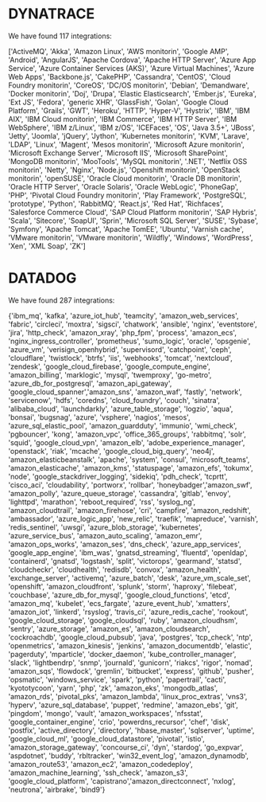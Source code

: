 DYNATRACE
========
We have found 117 integrations:
>
['ActiveMQ', 'Akka', 'Amazon Linux', 'AWS monitorin', 'Google AMP', 'Android', 'AngularJS', 'Apache Cordova', 'Apache HTTP Server', 'Azure App Service', 'Azure Container Services (AKS)', 'Azure Virtual Machines', 'Azure Web Apps', 'Backbone.js', 'CakePHP', 'Cassandra', 'CentOS', 'Cloud Foundry monitorin', 'CoreOS', 'DC/OS monitorin', 'Debian', 'Demandware', 'Docker monitorin', 'Doj', 'Drupa', 'Elastic Elasticsearch', 'Ember.js', 'Eureka', 'Ext JS', 'Fedora', 'generic XHR', 'GlassFish', 'Golan', 'Google Cloud Platform', 'Grails', 'GWT', 'Heroku', 'HTTP', 'Hyper-V', 'Hystrix', 'IBM', 'IBM AIX', 'IBM Cloud monitorin', 'IBM Commerce', 'IBM HTTP Server', 'IBM WebSphere', 'IBM z/Linux', 'IBM z/OS', 'ICEFaces', 'OS', 'Java 3.5+', 'JBoss', 'Jetty', 'Joomla', 'jQuery', 'Jython', 'Kubernetes monitorin', 'KVM', 'Larave', 'LDAP', 'Linux', 'Magent', 'Mesos monitorin', 'Microsoft Azure monitorin', 'Microsoft Exchange Server', 'Microsoft IIS', 'Microsoft SharePoint', 'MongoDB monitorin', 'MooTools', 'MySQL monitorin', '.NET', 'Netflix OSS monitorin', 'Netty', 'Nginx', 'Node.js', 'Openshift monitorin', 'OpenStack monitorin', 'openSUSE', 'Oracle Cloud monitorin', 'Oracle DB monitorin', 'Oracle HTTP Server', 'Oracle Solaris', 'Oracle WebLogic', 'PhoneGap', 'PHP', 'Pivotal Cloud Foundry monitorin', 'Play Framework', 'PostgreSQL', 'prototype', 'Python', 'RabbitMQ', 'React.js', 'Red Hat', 'Richfaces', 'Salesforce Commerce Cloud', 'SAP Cloud Platform monitorin', 'SAP Hybris', 'Scala', 'Sitecore', 'SoapUI', 'Sprin', 'Microsoft SQL Server', 'SUSE', 'Sybase', 'Symfony', 'Apache Tomcat', 'Apache TomEE', 'Ubuntu', 'Varnish cache', 'VMware monitorin', 'VMware monitorin', 'Wildfly', 'Windows', 'WordPress', 'Xen', 'XML Soap', 'ZK']


DATADOG
========
We have found 287 integrations:

>  
{'ibm_mq', 'kafka', 'azure_iot_hub', 'teamcity', 'amazon_web_services', 'fabric', 'circleci', 'moxtra', 'sigsci', 'chatwork', 'ansible', 'nginx', 'eventstore', 'jira', 'http_check', 'amazon_xray', 'php_fpm', 'process', 'amazon_ecs', 'nginx_ingress_controller', 'prometheus', 'sumo_logic', 'oracle', 'opsgenie', 'azure_vm', 'verisign_openhybrid', 'supervisord', 'catchpoint', 'ceph', 'cloudflare', 'twistlock', 'btrfs', 'iis', 'webhooks', 'tomcat', 'nextcloud', 'zendesk', 'google_cloud_firebase', 'google_compute_engine', 'amazon_billing', 'marklogic', 'mysql', 'twemproxy', 'go-metro', 'azure_db_for_postgresql', 'amazon_api_gateway', 'google_cloud_spanner','amazon_sns', 'amazon_waf', 'fastly', 'network', 'servicenow', 'hdfs', 'coredns', 'cloud_foundry', 'couch', 'sinatra', 'alibaba_cloud', 'launchdarkly', 'azure_table_storage', 'logzio', 'aqua', 'bonsai', 'bugsnag', 'azure', 'vsphere', 'nagios', 'mesos', 'azure_sql_elastic_pool', 'amazon_guardduty', 'immunio', 'wmi_check', 'pgbouncer', 'kong', 'amazon_vpc', 'office_365_groups', 'rabbitmq', 'solr', 'squid', 'google_cloud_vpn', 'amazon_elb', 'adobe_experience_manager', 'openstack', 'riak', 'mcache', 'google_cloud_big_query', 'neo4j', 'amazon_elasticbeanstalk', 'apache', 'system', 'consul', 'microsoft_teams', 'amazon_elasticache', 'amazon_kms', 'statuspage', 'amazon_efs', 'tokumx', 'node', 'google_stackdriver_logging', 'sidekiq', 'pdh_check', 'tcprtt', 'cisco_aci', 'cloudability', 'portworx', 'rollbar', 'honeybadger','amazon_swf', 'amazon_polly', 'azure_queue_storage', 'cassandra', 'gitlab', 'envoy', 'lighttpd', 'marathon', 'reboot_required', 'rss', 'syslog_ng', 'amazon_cloudtrail', 'amazon_firehose', 'cri', 'campfire', 'amazon_redshift', 'ambassador', 'azure_logic_app', 'new_relic', 'traefik', 'mapreduce', 'varnish', 'redis_sentinel', 'uwsgi', 'azure_blob_storage', 'kubernetes', 'azure_service_bus', 'amazon_auto_scaling', 'amazon_emr', 'amazon_ops_works', 'amazon_ses', 'dns_check', 'azure_app_services', 'google_app_engine', 'ibm_was', 'gnatsd_streaming', 'fluentd', 'openldap', 'containerd', 'gnatsd', 'logstash', 'split', 'victorops', 'gearmand', 'statsd', 'cloudcheckr', 'cloudhealth', 'redisdb', 'convox', 'amazon_health', 'exchange_server', 'activemq', 'azure_batch', 'desk', 'azure_vm_scale_set', 'openshift', 'amazon_cloudfront', 'splunk', 'storm', 'haproxy', 'filebeat', 'couchbase', 'azure_db_for_mysql', 'google_cloud_functions', 'etcd', 'amazon_mq', 'kubelet', 'ecs_fargate', 'azure_event_hub', 'xmatters', 'amazon_iot', 'linkerd', 'rsyslog', 'travis_ci', 'azure_redis_cache', 'rookout', 'google_cloud_storage', 'google_cloudsql', 'ruby', 'amazon_cloudhsm', 'sentry', 'azure_storage', 'amazon_es', 'amazon_cloudsearch', 'cockroachdb', 'google_cloud_pubsub', 'java', 'postgres', 'tcp_check', 'ntp', 'openmetrics', 'amazon_kinesis', 'jenkins', 'amazon_documentdb', 'elastic', 'pagerduty', 'mparticle', 'docker_daemon', 'kube_controller_manager', 'slack', 'lightbendrp', 'snmp', 'journald', 'gunicorn', 'riakcs', 'rigor', 'nomad', 'amazon_sqs', 'flowdock', 'gremlin', 'bitbucket', 'express', 'github', 'pusher', 'opsmatic', 'windows_service', 'spark', 'python', 'papertrail', 'cacti', 'kyototycoon', 'yarn', 'php', 'zk', 'amazon_eks', 'mongodb_atlas', 'amazon_rds', 'pivotal_pks', 'amazon_lambda', 'linux_proc_extras', 'vns3', 'hyperv', 'azure_sql_database', 'puppet', 'redmine', 'amazon_ebs', 'git', 'pingdom', 'mongo', 'vault', 'amazon_workspaces', 'nfsstat', 'google_container_engine', 'crio', 'powerdns_recursor', 'chef', 'disk', 'postfix', 'active_directory', 'directory', 'hbase_master', 'sqlserver', 'uptime', 'google_cloud_ml', 'google_cloud_datastore', 'pivotal', 'istio', 'amazon_storage_gateway', 'concourse_ci', 'dyn', 'stardog', 'go_expvar', 'aspdotnet', 'buddy', 'rbltracker', 'win32_event_log', 'amazon_dynamodb', 'amazon_route53', 'amazon_ec2', 'amazon_codedeploy', 'amazon_machine_learning', 'ssh_check', 'amazon_s3', 'google_cloud_platform', 'capistrano','amazon_directconnect', 'nxlog', 'neutrona', 'airbrake', 'bind9'}
```
